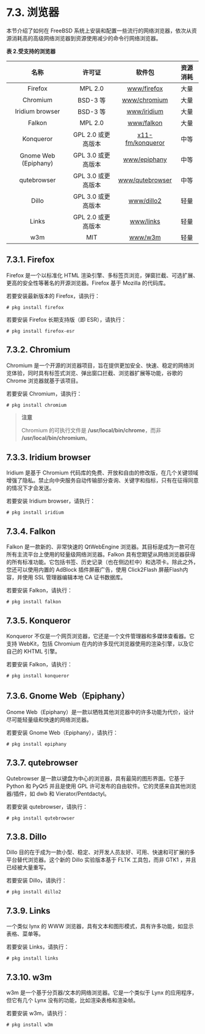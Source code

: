 # 7.3. 浏览器


本节介绍了如何在 FreeBSD 系统上安装和配置一些流行的网络浏览器，依次从资源消耗高的高级网络浏览器到资源使用减少的命令行网络浏览器。

**表 2.受支持的浏览器**

|        **名称**        |      **许可证**     |            **软件包**           | **资源消耗** |
| :------------------: | :--------------: | :--------------------------: | :------: |
|        Firefox       |      MPL 2.0     |    [www/firefox](https://cgit.freebsd.org/ports/tree/www/firefox/pkg-descr)   |    大量    |
|       Chromium       | BSD-3 等 |   [www/chromium](https://cgit.freebsd.org/ports/tree/www/chromium/pkg-descr)   |    大量    |
|    Iridium browser   | BSD-3 等 |    [www/iridium](https://cgit.freebsd.org/ports/tree/www/iridium/pkg-descr)   |    大量    |
|        Falkon        |      MPL 2.0     |    [www/falkon](https://cgit.freebsd.org/ports/tree/www/falkon/pkg-descr)   |    大量    |
|       Konqueror      | GPL 2.0 或更高版本 | [x11-fm/konqueror](https://cgit.freebsd.org/ports/tree/x11-fm/konqueror/pkg-descr) |    中等    |
| Gnome Web (Epiphany) | GPL 3.0 或更高版本 |   [www/epiphany](https://cgit.freebsd.org/ports/tree/www/epiphany/pkg-descr)   |    中等    |
|      qutebrowser     | GPL 3.0 或更高版本 |  [www/qutebrowser](https://cgit.freebsd.org/ports/tree/www/qutebrowser/pkg-descr) |    中等    |
|         Dillo        | GPL 3.0 或更高版本 |    [www/dillo2](https://cgit.freebsd.org/ports/tree/www/dillo2/pkg-descr)    |    轻量    |
|         Links        | GPL 2.0 或更高版本 |     [www/links](https://cgit.freebsd.org/ports/tree/www/links/pkg-descr)    |    轻量    |
|          w3m         |        MIT       |      [www/w3m](https://cgit.freebsd.org/ports/tree/www/w3m/pkg-descr)     |    轻量    |

## 7.3.1. Firefox

Firefox 是一个以标准化 HTML 渲染引擎、多标签页浏览，弹窗拦截、可选扩展、更高的安全性等著名的开源浏览器。Firefox 基于 Mozilla 的代码库。

若要安装最新版本的 Firefox，请执行：

```
# pkg install firefox
```

若要安装 Firefox 长期支持版（即 ESR），请执行：

```
# pkg install firefox-esr
```

## 7.3.2. Chromium

Chromium 是一个开源的浏览器项目，旨在提供更加安全、快速、稳定的网络浏览体验，同时具有标签式浏览、弹出窗口拦截、浏览器扩展等功能，谷歌的 Chrome 浏览器就基于该项目。

若要安装 Chromium，请执行：

```
# pkg install chromium
```

> **注意**
>
> Chromium 的可执行文件是 **/usr/local/bin/chrome**，而非 **/usr/local/bin/chromium**。

## 7.3.3. Iridium browser

Iridium 是基于 Chromium 代码库的免费、开放和自由的修改版，在几个关键领域增强了隐私。禁止向中央服务自动传输部分查询、关键字和指标，只有在征得同意的情况下才会发送。

若要安装 Iridium browser，请执行：

```
# pkg install iridium
```

## 7.3.4. Falkon

Falkon 是一款新的、非常快速的 QtWebEngine 浏览器。其目标是成为一款可在所有主流平台上使用的轻量级网络浏览器。Falkon 具有您期望从网络浏览器获得的所有标准功能。它包括书签、历史记录（也在侧边栏中）和选项卡。除此之外，您还可以使用内置的 AdBlock 插件屏蔽广告，使用 Click2Flash 屏蔽Flash内容，并使用 SSL 管理器编辑本地 CA 证书数据库。

若要安装 Falkon，请执行：

```
# pkg install falkon
```

## 7.3.5. Konqueror

Konqueror 不仅是一个网页浏览器，它还是一个文件管理器和多媒体查看器。它支持 WebKit，包括 Chromium 在内的许多现代浏览器使用的渲染引擎，以及它自己的 KHTML 引擎。

若要安装 Falkon，请执行：

```
# pkg install konqueror
```

## 7.3.6. Gnome Web（Epiphany）

Gnome Web（Epiphany）是一款以牺牲其他浏览器中的许多功能为代价，设计尽可能轻量级和快速的网络浏览器。

若要安装 Gnome Web（Epiphany），请执行：

```
# pkg install epiphany
```

## 7.3.7. qutebrowser

Qutebrowser 是一款以键盘为中心的浏览器，具有最简的图形界面。它基于 Python 和 PyQt5 并且是使用 GPL 许可发布的自由软件。它的灵感来自其他浏览器/插件，如 dwb 和 Vierator/Pentdactyl。

若要安装 qutebrowser，请执行：

```
# pkg install qutebrowser
```

## 7.3.8. Dillo

Dillo 目的在于成为一款小型、稳定、对开发人员友好、可用、快速和可扩展的多平台替代浏览器。这个新的 Dillo 实验版本基于 FLTK 工具包，而非 GTK1 ，并且已经被大量重写。

若要安装 Dillo，请执行：

```
# pkg install dillo2
```

## 7.3.9. Links

一个类似 lynx 的 WWW 浏览器，具有文本和图形模式，具有许多功能，如显示表格、菜单等。

若要安装 Links，请执行：

```
# pkg install links
```

## 7.3.10. w3m

w3m 是一个基于分页器/文本的网络浏览器。它是一个类似于 Lynx 的应用程序，但它有几个 Lynx 没有的功能，比如渲染表格和渲染帧。

若要安装 w3m，请执行：

```
# pkg install w3m
```
